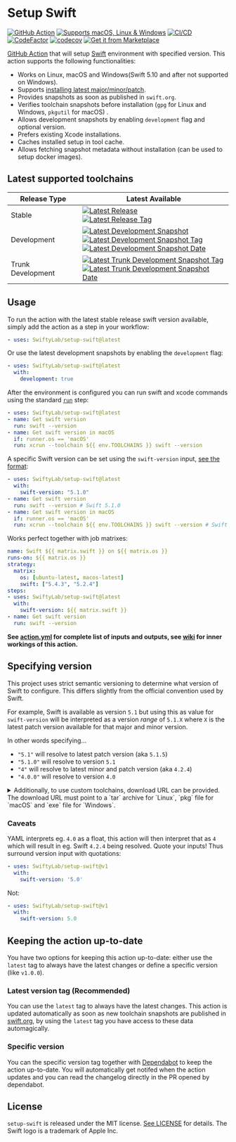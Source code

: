 # Setup Swift

[![GitHub Action](https://img.shields.io/github/v/tag/SwiftyLab/setup-swift?logo=github&label=GitHub)](https://github.com/marketplace/actions/setup-swift-environment-for-macos-linux-and-windows)
[![Supports macOS, Linux & Windows](https://img.shields.io/badge/platform-macOS%20%7C%20Linux%20%7C%20Windows-blue?label=platform)](https://help.github.com/en/actions/automating-your-workflow-with-github-actions/virtual-environments-for-github-hosted-runners#supported-runners-and-hardware-resources)
[![CI/CD](https://github.com/SwiftyLab/setup-swift/actions/workflows/main.yml/badge.svg)](https://github.com/SwiftyLab/setup-swift/actions/workflows/main.yml)
[![CodeFactor](https://www.codefactor.io/repository/github/swiftylab/setup-swift/badge)](https://www.codefactor.io/repository/github/swiftylab/setup-swift)
[![codecov](https://codecov.io/gh/SwiftyLab/setup-swift/graph/badge.svg?token=XWfSpWQ6gC)](https://codecov.io/gh/SwiftyLab/setup-swift)
[![Get it from Marketplace](https://img.shields.io/badge/Get_it-from_Marketplace-blue?logo=github)](https://github.com/marketplace/actions/setup-swift-environment-for-macos-linux-and-windows)

[GitHub Action](https://github.com/features/actions) that will setup [Swift](https://swift.org) environment with specified version.
This action supports the following functionalities:

- Works on Linux, macOS and Windows(Swift 5.10 and after not supported on Windows).
- Supports [installing latest major/minor/patch](#specifying-version).
- Provides snapshots as soon as published in `swift.org`.
- Verifies toolchain snapshots before installation (`gpg` for Linux and Windows, `pkgutil` for macOS) .
- Allows development snapshots by enabling `development` flag and optional version.
- Prefers existing Xcode installations.
- Caches installed setup in tool cache.
- Allows fetching snapshot metadata without installation (can be used to setup docker images).

## Latest supported toolchains

| Release Type | Latest Available |
|--------------|------------------|
| Stable | [![Latest Release](https://img.shields.io/badge/dynamic/json?url=https%3A%2F%2Fswiftylab.github.io%2Fsetup-swift%2Fmetadata.json&query=%24.release.name&logo=swift&logoColor=white&label=Swift&color=orange)](https://www.swift.org/download/#releases)<br/>[![Latest Release Tag](https://img.shields.io/badge/dynamic/json?url=https%3A%2F%2Fswiftylab.github.io%2Fsetup-swift%2Fmetadata.json&query=%24.release.tag&logo=swift&logoColor=white&label=tag&color=orange)](https://www.swift.org/download/#releases) |
| Development | [![Latest Development Snapshot](https://img.shields.io/badge/dynamic/json?url=https%3A%2F%2Fswiftylab.github.io%2Fsetup-swift%2Fmetadata.json&query=%24.dev.name&logo=swift&logoColor=white&label=Swift&color=orange)](https://www.swift.org/download/#snapshots)<br/>[![Latest Development Snapshot Tag](https://img.shields.io/badge/dynamic/json?url=https%3A%2F%2Fswiftylab.github.io%2Fsetup-swift%2Fmetadata.json&query=%24.dev.tag&logo=swift&logoColor=white&label=tag&color=orange)](https://www.swift.org/download/#snapshots)<br/>[![Latest Development Snapshot Date](https://img.shields.io/badge/dynamic/json?url=https%3A%2F%2Fswiftylab.github.io%2Fsetup-swift%2Fmetadata.json&query=%24.dev.date&logo=swift&logoColor=white&label=date)](https://www.swift.org/download/#snapshots) |
| Trunk Development | [![Latest Trunk Development Snapshot Tag](https://img.shields.io/badge/dynamic/json?url=https%3A%2F%2Fswiftylab.github.io%2Fsetup-swift%2Fmetadata.json&query=%24.snapshot.tag&logo=swift&logoColor=white&label=tag&color=orange)](https://www.swift.org/download/#snapshots)<br/>[![Latest Trunk Development Snapshot Date](https://img.shields.io/badge/dynamic/json?url=https%3A%2F%2Fswiftylab.github.io%2Fsetup-swift%2Fmetadata.json&query=%24.snapshot.date&logo=swift&logoColor=white&label=date)](https://www.swift.org/download/#snapshots) |

## Usage

To run the action with the latest stable release swift version available, simply add the action as a step in your workflow:

```yml
- uses: SwiftyLab/setup-swift@latest
```

Or use the latest development snapshots by enabling the `development` flag:

```yml
- uses: SwiftyLab/setup-swift@latest
  with:
    development: true
```

After the environment is configured you can run swift and xcode commands using the standard [`run`](https://help.github.com/en/actions/automating-your-workflow-with-github-actions/workflow-syntax-for-github-actions#jobsjob_idstepsrun) step:

```yml
- uses: SwiftyLab/setup-swift@latest
- name: Get swift version
  run: swift --version
- name: Get swift version in macOS
  if: runner.os == 'macOS'
  run: xcrun --toolchain ${{ env.TOOLCHAINS }} swift --version
```

A specific Swift version can be set using the `swift-version` input, [see the format](#specifying-version):

```yml
- uses: SwiftyLab/setup-swift@latest
  with:
    swift-version: "5.1.0"
- name: Get swift version
  run: swift --version # Swift 5.1.0
- name: Get swift version in macOS
  if: runner.os == 'macOS'
  run: xcrun --toolchain ${{ env.TOOLCHAINS }} swift --version # Swift 5.1.0
```

Works perfect together with job matrixes:

```yml
name: Swift ${{ matrix.swift }} on ${{ matrix.os }}
runs-on: ${{ matrix.os }}
strategy:
  matrix:
    os: [ubuntu-latest, macos-latest]
    swift: ["5.4.3", "5.2.4"]
steps:
- uses: SwiftyLab/setup-swift@latest
  with:
    swift-version: ${{ matrix.swift }}
- name: Get swift version
  run: swift --version
```

**See [action.yml](action.yml) for complete list of inputs and outputs, see [wiki](https://github.com/SwiftyLab/setup-swift/wiki) for inner workings of this action.**

## Specifying version

This project uses strict semantic versioning to determine what version of Swift to configure. This differs slightly from the official convention used by Swift.

For example, Swift is available as version `5.1` but using this as value for `swift-version` will be interpreted as a version _range_ of `5.1.X` where `X` is the latest patch version available for that major and minor version.

In other words specifying...

- `"5.1"` will resolve to latest patch version (aka `5.1.5`)
- `"5.1.0"` will resolve to version `5.1`
- `"4"` will resolve to latest minor and patch version (aka `4.2.4`)
- `"4.0.0"` will resolve to version `4.0`

<details>
  <summary>Additionally, to use custom toolchains, download URL can be provided. The download URL must point to a `tar` archive for `Linux`, `pkg` file for `macOS` and `exe` file for `Windows`.</summary>

  i.e. for `macOS`: https://github.com/swiftwasm/swift/releases/download/swift-wasm-5.10-SNAPSHOT-2024-03-30-a/swift-wasm-5.10-SNAPSHOT-2024-03-30-a-macos_x86_64.pkg
  for `Linux`: https://github.com/swiftwasm/swift/releases/download/swift-wasm-5.10-SNAPSHOT-2024-03-30-a/swift-wasm-5.10-SNAPSHOT-2024-03-30-a-ubuntu22.04_x86_64.tar.gz

  > [!IMPORTANT]  
  > When using custom toolchains, please ensure that the toolchain can be installed and used on the GitHub runner, this action won't be able to validate this for custom toolchains.
</details>

### Caveats

YAML interprets eg. `4.0` as a float, this action will then interpret that as `4` which will result in eg. Swift `4.2.4` being resolved. Quote your inputs! Thus surround version input with quotations:

```yml
- uses: SwiftyLab/setup-swift@v1
  with:
    swift-version: '5.0'
```

Not:

```yml
- uses: SwiftyLab/setup-swift@v1
  with:
    swift-version: 5.0
```

## Keeping the action up-to-date

You have two options for keeping this action up-to-date: either use the `latest` tag to always have the latest changes or define a specific version (like `v1.0.0`).

### Latest version tag (Recommended)

You can use the `latest` tag to always have the latest changes. This action is updated automatically as soon as new toolchain snapshots are published in [swift.org](https://github.com/apple/swift-org-website), by using the `latest` tag you have access to these data automagically.

### Specific version

You can the specific version tag together with [Dependabot](https://docs.github.com/en/code-security/dependabot/dependabot-version-updates/about-dependabot-version-updates) to keep the action up-to-date. You will automatically get notifed when the action updates and you can read the changelog directly in the PR opened by dependabot.

## License

`setup-swift` is released under the MIT license. [See LICENSE](LICENSE) for details.
The Swift logo is a trademark of Apple Inc.
